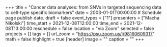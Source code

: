 +++
title = "Cancer data analyses: from SNVs in targeted sequencing data to cell-type specific biomarkers”
date = 2003-01-01T00:00:00  # Schedule page publish date.
draft = false
event_types = ["1"]
presenters = ["Macha Nikolski"]
time_start = 2021-12-08T12:00:00
time_end = 2021-12-08T13:00:00
reschedule = false
location = "via Zoom"
selected = false
projects = []
tags = []
url_zoom = "https://psu.zoom.us/j/98160609317"
math = false
highlight = true
[header]
image = ""
caption = ""
+++
